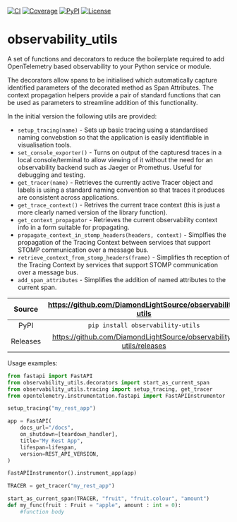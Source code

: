 [![CI](https://github.com/DiamondLightSource/observability-utils/actions/workflows/ci.yml/badge.svg)](https://github.com/DiamondLightSource/observability-utils/actions/workflows/ci.yml)
[![Coverage](https://codecov.io/gh/DiamondLightSource/observability-utils/branch/main/graph/badge.svg)](https://codecov.io/gh/DiamondLightSource/observability-utils)
[![PyPI](https://img.shields.io/pypi/v/observability-utils.svg)](https://pypi.org/project/observability-utils)
[![License](https://img.shields.io/badge/License-Apache%202.0-blue.svg)](https://opensource.org/licenses/Apache-2.0)

# observability_utils

A set of functions and decorators to reduce the boilerplate required to add OpenTelemetry based observability to your Python service or module.

The decorators allow spans to be initialised which automatically capture identified parameters of the decorated method as Span Attributes. The
context propagation helpers provide a pair of standard functions that can be used as parameters to streamline addition of this functionality.

In the initial version the following utils are provided:
* ```setup_tracing(name)``` - Sets up basic tracing using  a standardised naming convebstion so that the application is easily identifiable in visualisation tools.
* ```set_console_exporter()``` - Turns on output of the capturesd traces in a local console/terminal to allow viewing of it without the need for an observability backend such as Jaeger or Promethus. Useful for debugging and testing.
* ```get_tracer(name)``` - Retrieves the currently active Tracer object and labels is using a standard naming convention so that traces it produces are consistent across applications.
* ```get_trace_context()``` - Retrives the current trace context (this is just a more clearly named version of the library function).
* ```get_context_propagator``` - Retrieves the current observability context info in a form suitable for propagating.
* ```propagate_context_in_stomp_headers(headers, context)``` - Simplfies the propagation of the Tracing Context between services that support STOMP communication over a message bus.
* ```retrieve_context_from_stomp_headers(frame)``` - Simplifies th reception of the Tracing Context by services that support STOMP communication over a message bus.
* ```add_span_attributes``` - Simplifies the addition of named attributes to the current span.

Source          | <https://github.com/DiamondLightSource/observability-utils>
:---:           | :---:
PyPI            | `pip install observability-utils`
Releases        | <https://github.com/DiamondLightSource/observability-utils/releases>

Usage examples:

```python
from fastapi import FastAPI
from observability_utils.decorators import start_as_current_span
from observability_utils.tracing import setup_tracing, get_tracer
from opentelemetry.instrumentation.fastapi import FastAPIInstrumentor

setup_tracing("my_rest_app")

app = FastAPI(
    docs_url="/docs",
    on_shutdown=[teardown_handler],
    title="My Rest App",
    lifespan=lifespan,
    version=REST_API_VERSION,
)

FastAPIInstrumentor().instrument_app(app)

TRACER = get_tracer("my_rest_app")

start_as_current_span(TRACER, "fruit", "fruit.colour", "amount")
def my_func(fruit : Fruit = "apple", amount : int = 0):
    #function body
```
